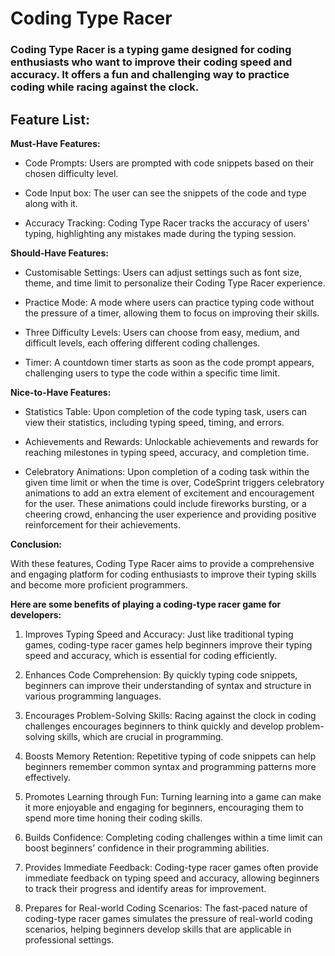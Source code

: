 # Coding Type Racer

###  Coding Type Racer is a typing game designed for coding enthusiasts who want to improve their coding speed and accuracy. It offers a fun and challenging way to practice coding while racing against the clock.

## Feature List:

**Must-Have Features:**
-  Code Prompts: Users are prompted with code snippets based on their chosen difficulty level.

- Code Input box: The user can see the snippets of the code and type along with it.

- Accuracy Tracking: Coding Type Racer tracks the accuracy of users' typing, highlighting any mistakes made during the typing session.

**Should-Have Features:**

- Customisable Settings: Users can adjust settings such as font size, theme, and time limit to personalize their Coding Type Racer experience.

- Practice Mode: A mode where users can practice typing code without the pressure of a timer, allowing them to focus on improving their skills.

- Three Difficulty Levels: Users can choose from easy, medium, and difficult levels, each offering different coding challenges.

- Timer: A countdown timer starts as soon as the code prompt appears, challenging users to type the code within a specific time limit.

**Nice-to-Have Features:**

- Statistics Table: Upon completion of the code typing task, users can view their statistics, including typing speed, timing, and errors.

- Achievements and Rewards: Unlockable achievements and rewards for reaching milestones in typing speed, accuracy, and completion time.

- Celebratory Animations: Upon completion of a coding task within the given time limit or when the time is over, CodeSprint triggers celebratory animations to add an extra element of excitement and encouragement for the user. These animations could include fireworks bursting, or a cheering crowd, enhancing the user experience and providing positive reinforcement for their achievements.

**Conclusion:**

With these features, Coding Type Racer aims to provide a comprehensive and engaging platform for coding enthusiasts to improve their typing skills and become more proficient programmers.


**Here are some benefits of playing a coding-type racer game for developers:**

1. Improves Typing Speed and Accuracy: Just like traditional typing games, coding-type racer games help beginners improve their typing speed and accuracy, which is essential for coding efficiently.

2. Enhances Code Comprehension: By quickly typing code snippets, beginners can improve their understanding of syntax and structure in various programming languages.

3. Encourages Problem-Solving Skills: Racing against the clock in coding challenges encourages beginners to think quickly and develop problem-solving skills, which are crucial in programming.

4. Boosts Memory Retention: Repetitive typing of code snippets can help beginners remember common syntax and programming patterns more effectively.

5. Promotes Learning through Fun: Turning learning into a game can make it more enjoyable and engaging for beginners, encouraging them to spend more time honing their coding skills.

6. Builds Confidence: Completing coding challenges within a time limit can boost beginners' confidence in their programming abilities.

7. Provides Immediate Feedback: Coding-type racer games often provide immediate feedback on typing speed and accuracy, allowing beginners to track their progress and identify areas for improvement.

8. Prepares for Real-world Coding Scenarios: The fast-paced nature of coding-type racer games simulates the pressure of real-world coding scenarios, helping beginners develop skills that are applicable in professional settings.


